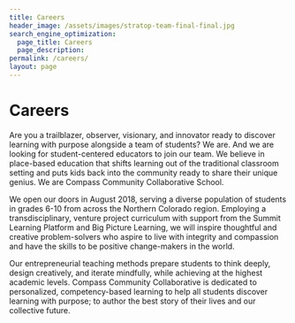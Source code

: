 ```yaml
---
title: Careers
header_image: /assets/images/stratop-team-final-final.jpg
search_engine_optimization:
  page_title: Careers
  page_description:
permalink: /careers/
layout: page
---
```


# Careers

Are you a trailblazer, observer, visionary, and innovator ready to discover learning with purpose alongside a team of students? We are. And we are looking for student-centered educators to join our team. We believe in place-based education that shifts learning out of the traditional classroom setting and puts kids back into the community ready to share their unique genius. We are Compass Community Collaborative School.

We open our doors in August 2018, serving a diverse population of students in grades 6-10 from across the Northern Colorado region. Employing a transdisciplinary, venture project curriculum with support from the Summit Learning Platform and Big Picture Learning, we will inspire thoughtful and creative problem-solvers who aspire to live with integrity and compassion and have the skills to be positive change-makers in the world.

Our entrepreneurial teaching methods prepare students to think deeply, design creatively, and iterate mindfully, while achieving at the highest academic levels. Compass Community Collaborative is dedicated to personalized, competency-based learning to help all students discover learning with purpose; to author the best story of their lives and our collective future.